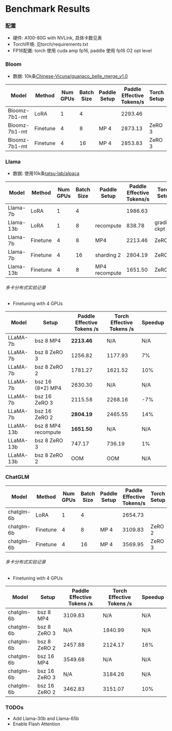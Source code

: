 # Benchmark Results

### 配置

- 硬件: A100-80G with NVLink, 具体卡数见表
- Torch环境: 见torch/requirements.txt
- FP16配置: torch 使用 cuda amp fp16, paddle 使用 fp16 O2 opt level

### Bloom

- 数据: 10k条[Chinese-Vicuna/guanaco_belle_merge_v1.0](https://huggingface.co/datasets/Chinese-Vicuna/guanaco_belle_merge_v1.0)

| Model         | Method   | Num GPUs | Batch Size | Paddle Setup | Paddle Effective Tokens/s | Torch Setup | Torch Effective Tokens/s | **Speedup** |
|---------------|----------|----------|------------|--------------|---------------------------|-------------|--------------------------|---------|
| Bloomz-7b1-mt | LoRA     | 1        | 4          |              | 2293.46                   |             | 1980.32                  | **16%**    |
| Bloomz-7b1-mt | Finetune | 4        | 8          | MP 4         | 2873.13                   | ZeRO 3      | 1702.00                  | **69%**    |
| Bloomz-7b1-mt | Finetune | 4        | 16         | MP 4         | 2853.83                   | ZeRO 3      | 2849.90                  | **0%**     |


### Llama

- 数据: 使用10k条[tatsu-lab/alpaca](https://huggingface.co/datasets/tatsu-lab/alpaca)

| Model     | Method   | Num GPUs | Batch Size  | Paddle Setup | Paddle Effective Tokens/s | Torch Setup | Torch Effective Tokens/s | Speedup |
|-----------|----------|----------|-------------|--------------|---------------------------|-------------|--------------------------|---------|
| Llama-7b  | LoRA     | 1        | 4           |              |  1986.63                  |             | 1895.90                  |  **5%**  |
| Llama-13b | LoRA     | 1        | 8           | recompute    |  838.78                   | gradient ckpt |    768.26              |  **9%**  |
| Llama-7b  | Finetune | 4        | 8           | MP4          |  2213.46                  | ZeRO 2      | 1621.52                  |  **36%**  |
| Llama-7b  | Finetune | 4        | 16          | sharding 2   |  2804.19                  | ZeRO 2      | 2465.55                  |  **14%**  |
| Llama-13b | Finetune | 4        | 8           | MP4 recompute|  1651.50                  | ZeRO 3      | 736.19                   |  **124%**  |


###### 多卡分布式实验记录

- Finetuning with 4 GPUs

| Model     | Setup         | Paddle Effective Tokens /s | Torch Effective Tokens /s  |  Speedup  |
|-----------|---------------|----------------------------|----------------------------|-----------|
| LLaMA-7b  | bsz 8 MP4     | **2213.46**                |  N/A                       | N/A       |
| LLaMA-7b  | bsz 8 ZeRO 3  | 1256.82                    |  1177.93                   | 7%       |
| LLaMA-7b  | bsz 8 ZeRO 2  | 1781.27                    |  1621.52                   | 10%       |
| LLaMA-7b  | bsz 16 (8*2) MP4 | 2630.30                 |  N/A                       | N/A       |
| LLaMA-7b  | bsz 16 ZeRO 3 | 2115.58                    |  2268.16                   | -7%       |
| LLaMA-7b  | bsz 16 ZeRO 2 | **2804.19**                |  2465.55                   | 14%       |
| LLaMA-13b | bsz 8 MP4 recompute |  **1651.50**         |  N/A                       | N/A       |
| LLaMA-13b | bsz 8 ZeRO 3  | 747.17                     |  736.19                    | 1%        |
| LLaMA-13b | bsz 8 ZeRO 2  | OOM                        |  OOM                       | N/A       |


### ChatGLM

| Model         | Method   | Num GPUs | Batch Size | Paddle Setup | Paddle Effective Tokens/s | Torch Setup | Torch Effective Tokens/s | Speedup |
|---------------|----------|----------|------------|--------------|---------------------------|-------------|--------------------------|---------|
| chatglm-6b    | LoRA     | 1        | 4          |              |        2654.73            |             |       1866.48            | **42%**    |
| chatglm-6b    | Finetune | 4        | 8          |   MP 4       |        3109.83            |   ZeRO 2    |       2124.17            | **46%**    |
| chatglm-6b    | Finetune | 4        | 16         |   MP 4       |        3569.95            |   ZeRO 3    |       3191.35            | **12%**    |


###### 多卡分布式实验记录

- Finetuning with 4 GPUs

| Model     | Setup           | Paddle Effective Tokens /s | Torch Effective Tokens /s  |  Speedup  |
|-----------|-----------------|----------------------------|----------------------------|-----------|
| chatglm-6b  | bsz 8 MP4     |  3109.83                   |         N/A                |   N/A     |
| chatglm-6b  | bsz 8 ZeRO 3  |    N/A                     |         1840.99            |   N/A     |
| chatglm-6b  | bsz 8 ZeRO 2  |    2457.88                 |         2124.17            |   16%     |
| chatglm-6b  | bsz 16 MP4    |    3549.68                 |         N/A                |   N/A     |
| chatglm-6b  | bsz 16 ZeRO 3 |    N/A                     |         3184.26            |   N/A     |
| chatglm-6b  | bsz 16 ZeRO 2 |    3462.83                 |         3151.07            |   10%     |

### TODOs

- Add Llama-30b and Llama-65b
- Enable Flash Attention
